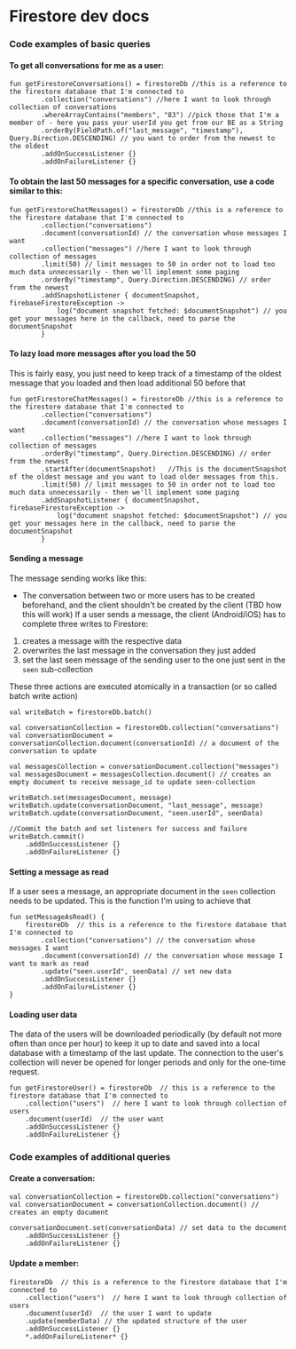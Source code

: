 # Firestore dev docs

### **Code examples of basic queries**

#### To get all conversations for me as a user:

```
fun getFirestoreConversations() = firestoreDb //this is a reference to the firestore database that I'm connected to
        .collection("conversations") //here I want to look through collection of conversations
        .whereArrayContains("members", "83") //pick those that I'm a member of - here you pass your userId you get from our BE as a String
        .orderBy(FieldPath.of("last_message", "timestamp"), Query.Direction.DESCENDING) // you want to order from the newest to the oldest
        .addOnSuccessListener {}
	    .addOnFailureListener {}
```
        
#### To obtain the last 50 messages for a specific conversation, use a code similar to this:

```
fun getFirestoreChatMessages() = firestoreDb //this is a reference to the firestore database that I'm connected to
        .collection("conversations") 
        .document(conversationId) // the conversation whose messages I want
        .collection("messages") //here I want to look through collection of messages
        .limit(50) // limit messages to 50 in order not to load too much data unnecessarily - then we'll implement some paging 
        .orderBy("timestamp", Query.Direction.DESCENDING) // order from the newest
        .addSnapshotListener { documentSnapshot, firebaseFirestoreException ->
            log("document snapshot fetched: $documentSnapshot") // you get your messages here in the callback, need to parse the documentSnapshot
        }
```

#### To lazy load more messages after you load the 50

This is fairly easy, you just need to keep track of a timestamp of the oldest message that you loaded and then load additional 50 before that

```
fun getFirestoreChatMessages() = firestoreDb //this is a reference to the firestore database that I'm connected to
        .collection("conversations") 
        .document(conversationId) // the conversation whose messages I want
        .collection("messages") //here I want to look through collection of messages
        .orderBy("timestamp", Query.Direction.DESCENDING) // order from the newest
        .startAfter(documentSnapshot)	//This is the documentSnapshot of the oldest message and you want to load older messages from this. 
        .limit(50) // limit messages to 50 in order not to load too much data unnecessarily - then we'll implement some paging 
        .addSnapshotListener { documentSnapshot, firebaseFirestoreException ->
            log("document snapshot fetched: $documentSnapshot") // you get your messages here in the callback, need to parse the documentSnapshot
        }
```
        
#### Sending a message

The message sending works like this:
 - The conversation between two or more users has to be created beforehand, and the client shouldn't be created by the client (TBD how this will work)
If a user sends a message, the client (Android/iOS) has to complete three writes to Firestore:
 1) creates a message with the respective data
 2) overwrites the last message in the conversation they just added 
 3) set the last seen message of the sending user to the one just sent in the `seen` sub-collection 

These three actions are executed atomically in a transaction (or so called batch write action)
```
val writeBatch = firestoreDb.batch()

val conversationCollection = firestoreDb.collection("conversations")
val conversationDocument = conversationCollection.document(conversationId) // a document of the conversation to update

val messagesCollection = conversationDocument.collection("messages")
val messagesDocument = messagesCollection.document() // creates an empty document to receive message_id to update seen-collection

writeBatch.set(messagesDocument, message)
writeBatch.update(conversationDocument, "last_message", message)
writeBatch.update(conversationDocument, "seen.userId", seenData)
	
//Commit the batch and set listeners for success and failure
writeBatch.commit()						
    .addOnSuccessListener {}
    .addOnFailureListener {}
```

#### Setting a message as read
If a user sees a message, an appropriate document in the `seen` collection needs to be updated.
This is the function I'm using to achieve that
```
fun setMessageAsRead() { 
    firestoreDb  // this is a reference to the firestore database that I'm connected to
        .collection("conversations") // the conversation whose messages I want
        .document(conversationId) // the conversation whose message I want to mark as read
        .update("seen.userId", seenData) // set new data
        .addOnSuccessListener {}
        .addOnFailureListener {}
}
```

#### Loading user data

The data of the users will be downloaded periodically (by default not more often than once per hour) to keep it up to date and saved into a local database with a timestamp of the last update.
The connection to the user's collection will never be opened for longer periods and only for the one-time request.

```
fun getFirestoreUser() = firestoreDb  // this is a reference to the firestore database that I'm connected to
    .collection("users")  // here I want to look through collection of users
    .document(userId)  // the user want
    .addOnSuccessListener {}
    .addOnFailureListener {}
```

### **Code examples of additional queries**

#### Create a conversation:
``` 
val conversationCollection = firestoreDb.collection("conversations")
val conversationDocument = conversationCollection.document() // creates an empty document 

conversationDocument.set(conversationData) // set data to the document
    .addOnSuccessListener {}
	.addOnFailureListener {}
```

#### Update a member:
```
firestoreDb  // this is a reference to the firestore database that I'm connected to
    .collection("users")  // here I want to look through collection of users
    .document(userId)  // the user I want to update
    .update(memberData) // the updated structure of the user
    .addOnSuccessListener {}
    *.addOnFailureListener* {}
```